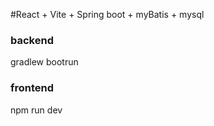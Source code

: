 #React + Vite + Spring boot + myBatis + mysql

### backend
gradlew bootrun
### frontend
npm run dev

